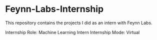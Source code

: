 # Feynn-Labs-Internship
This repository contains the projects I did as an intern with Feynn Labs.

Internship Role: Machine Learning Intern
Internship Mode: Virtual
